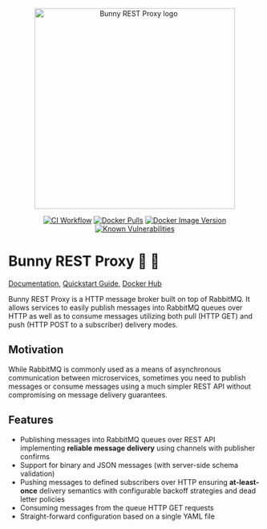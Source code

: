 <div align="center">
  <img alt="Bunny REST Proxy logo" src="https://github.com/kffl/bunny-rest-proxy/raw/HEAD/docs/assets/bunny-rest-proxy-logo-dark.svg" width="400" height="auto"/>
</div>

<div align="center">

[![CI Workflow](https://github.com/kffl/bunny-rest-proxy/actions/workflows/ci.yml/badge.svg)](https://github.com/kffl/bunny-rest-proxy/actions/workflows/ci.yml) [![Docker Pulls](https://img.shields.io/docker/pulls/kffl/bunny-rest-proxy)](https://hub.docker.com/r/kffl/bunny-rest-proxy) [![Docker Image Version](https://img.shields.io/docker/v/kffl/bunny-rest-proxy)](https://hub.docker.com/r/kffl/bunny-rest-proxy) [![Known Vulnerabilities](https://snyk.io/test/github/kffl/bunny-rest-proxy/badge.svg)](https://snyk.io/test/github/kffl/bunny-rest-proxy)

</div>

# Bunny REST Proxy :rabbit: :incoming_envelope:

[Documentation](https://kffl.github.io/bunny-rest-proxy/), [Quickstart Guide](https://kffl.github.io/bunny-rest-proxy/getting-started/), [Docker Hub](https://hub.docker.com/r/kffl/bunny-rest-proxy)

Bunny REST Proxy is a HTTP message broker built on top of RabbitMQ. It allows services to easily publish messages into RabbitMQ queues over HTTP as well as to consume messages utilizing both pull (HTTP GET) and push (HTTP POST to a subscriber) delivery modes.

## Motivation

While RabbitMQ is commonly used as a means of asynchronous communication between microservices, sometimes you need to publish messages or consume messages using a much simpler REST API without compromising on message delivery guarantees.

## Features

- Publishing messages into RabbitMQ queues over REST API implementing **reliable message delivery** using channels with publisher confirms
- Support for binary and JSON messages (with server-side schema validation)
- Pushing messages to defined subscribers over HTTP ensuring **at-least-once** delivery semantics with configurable backoff strategies and dead letter policies
- Consuming messages from the queue HTTP GET requests
- Straight-forward configuration based on a single YAML file